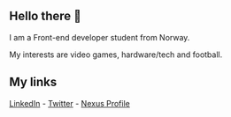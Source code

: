 ## Hello there 👋

I am a Front-end developer student from Norway.

My interests are video games, hardware/tech and football.

## My links

[LinkedIn](https://www.linkedin.com/in/alekeng/) - [Twitter](https://twitter.com/aBadMan91) - [Nexus Profile](https://next.nexusmods.com/profile/BadMan91)

<!--
**aBadMan91/aBadMan91** is a ✨ _special_ ✨ repository because its `README.md` (this file) appears on your GitHub profile.

Here are some ideas to get you started:

- 🔭 I’m currently working on ...
- 🌱 I’m currently learning ...
- 👯 I’m looking to collaborate on ...
- 🤔 I’m looking for help with ...
- 💬 Ask me about ...
- 📫 How to reach me: ...
- 😄 Pronouns: ...
- ⚡ Fun fact: ...
-->

